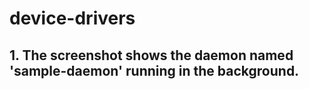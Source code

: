 # device-drivers

## 1. The screenshot shows the daemon named 'sample-daemon' running in the background.

